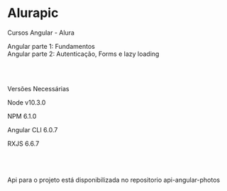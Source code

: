# Alurapic

Cursos Angular - Alura</br>

Angular parte 1: Fundamentos</br>
Angular parte 2: Autenticação, Forms e lazy loading</br>

</br>
</br>

Versões Necessárias</br>

Node v10.3.0
</br>

NPM 6.1.0
</br>

Angular CLI
6.0.7</br>

RXJS
6.6.7</br>

</br></br></br>
Api para o projeto está disponibilizada no repositorio api-angular-photos
